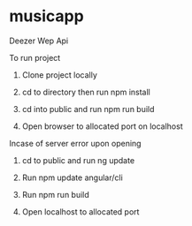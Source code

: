 
# musicapp
Deezer Wep Api

To run project

1. Clone project locally

2. cd to directory then run npm install

3. cd into public and run npm run build

4. Open browser to allocated port on localhost

Incase of server error upon opening

1. cd to public and run ng update

2. Run npm update angular/cli

3. Run npm run build

4. Open localhost to allocated port
